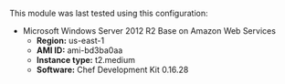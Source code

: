 This module  was last tested using this configuration:

* Microsoft Windows Server 2012 R2 Base on Amazon Web Services
  * **Region:** us-east-1
  * **AMI ID:** ami-bd3ba0aa
  * **Instance type:** t2.medium
  * **Software:** Chef Development Kit 0.16.28
